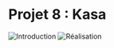 # Projet 8 : Kasa

![Introduction](https://github.com/I-Mahfouf/P8_OpenClassrooms-Kasa/assets/143210485/d8163028-7a7f-4d1a-b5d6-217720ad407a)
![Réalisation](https://github.com/I-Mahfouf/P8_OpenClassrooms-Kasa/assets/143210485/42ba95e1-604c-456c-9ffa-cbfa498f131f)
